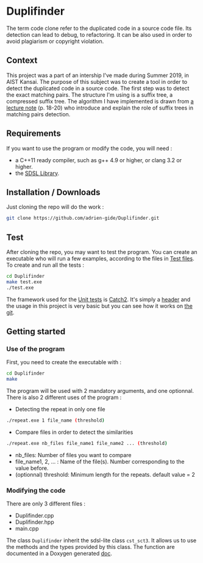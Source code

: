 # Duplifinder
The term code clone refer to the duplicated code in a source code file. Its detection can lead to debug, to refactoring. It can be also used in order to avoid plagiarism or copyright violation.

## Context
This project was a part of an intership I've made during Summer 2019, in AIST Kansai. The purpose of this subject was to create a tool in order to detect the duplicated code in a source code. The first step was to detect the exact matching pairs. The structure I'm using is a suffix tree, a compressed suffix tree. The algorithm I have implemented is drawn from [a lecture note][drop] (p. 18-20) who introduce and explain the role of suffix trees in matching pairs detection.

## Requirements

If you want to use the program or modify the code, you will need : 
* a C++11 ready compiler, such as g++ 4.9 or higher, or clang 3.2 or higher.
* the [SDSL Library][sdsl].

## Installation / Downloads

Just cloning the repo will do the work : 
```sh
git clone https://github.com/adrien-gide/Duplifinder.git
```
## Test

After cloning the repo, you may want to test the program. You can create an executable who will run a few examples, according to the files in [Test files](Test%20files/).
To create and run all the tests : 
```sh
cd Duplifinder
make test.exe
./test.exe
```
The framework used for the [Unit tests][test] is [Catch2][catch]. It's simply a [header][header] and the usage in this project is very basic but you can see how it works on [the git][catch].

## Getting started

### Use of the program

First, you need to create the executable with :
```sh
cd Duplifinder
make
```
The program will be used with 2 mandatory arguments, and one optionnal. There is also 2 different uses of the program :

+ Detecting the repeat in only one file 
```sh
./repeat.exe 1 file_name (threshold)
```
+ Compare files in order to detect the similarities
```sh
./repeat.exe nb_files file_name1 file_name2 ... (threshold)
```
* nb_files: Number of files you want to compare
* file_name1, 2, ... : Name of the file(s). Number corresponding to the value before.
* (optionnal) threshold: Minimum length for the repeats. default value = 2

### Modifying the code

There are only 3 different files : 
+ Duplifinder.cpp
+ Duplifinder.hpp
+ main.cpp

The class `Duplifinder` inherit the sdsl-lite class `cst_sct3`. It allows us to use the methods and the types provided by this class. 
The function are documented in a Doxygen generated [doc][doc].






[drop]: https://www.dropbox.com/s/mjvccs6hq69cage/05-SuffixTrees.pdf?dl=0 "Lecture note"
[sdsl]: https://github.com/simongog/sdsl-lite "Git SDSL"
[catch]: https://github.com/catchorg/Catch2 "Git Catch"
[header]: https://github.com/adrien-gide/Detect_Code_Clone/blob/master/catch.hpp "Catch file"
[test]: https://github.com/adrien-gide/Detect_Code_Clone/blob/master/test.cpp "Test file"
[doc]: https://adrien-gide.github.io/Detect_Code_Clone/
